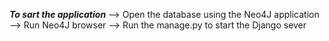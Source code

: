 *****To sart the application*****
--> Open the database using the Neo4J application
--> Run Neo4J browser
--> Run the manage.py to start the Django sever 
